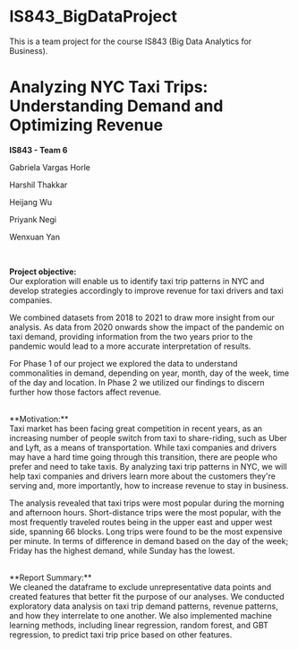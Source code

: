 # IS843_BigDataProject

This is a team project for the course IS843 (Big Data Analytics for Business).

# **Analyzing NYC Taxi Trips: Understanding Demand and Optimizing Revenue**


**IS843 - Team 6**

Gabriela Vargas Horle

Harshil Thakkar 

Heijang Wu 

Priyank Negi 

Wenxuan Yan

<br>

**Project objective:**<br>
Our exploration will enable us to identify taxi trip patterns in NYC and develop strategies accordingly to improve revenue for taxi drivers and taxi companies.

We combined datasets from 2018 to 2021 to draw more insight from our analysis. As data from 2020 onwards show the impact of the pandemic on taxi demand, providing information from the two years prior to the pandemic would lead to a more accurate interpretation of results.

For Phase 1 of our project we explored the data to understand commonalities in demand, depending on year, month, day of the week, time of the day and location. In Phase 2 we utilized our findings to discern further how those factors affect revenue.

<br>
**Motivation:**<br>
Taxi market has been facing great competition in recent years, as an increasing number of people switch from taxi to share-riding, such as Uber and Lyft, as a means of transportation. While taxi companies and drivers may have a hard time going through this transition, there are people who prefer and need to take taxis. By analyzing taxi trip patterns in NYC, we will help taxi companies and drivers learn more about the customers they're serving and, more importantly, how to increase revenue to stay in business.

The analysis revealed that taxi trips were most popular during the morning and afternoon hours. Short-distance trips were the most popular, with the most frequently traveled routes being in the upper east and upper west side, spanning 66 blocks. Long trips were found to be the most expensive per minute. In terms of difference in demand based on the day of the week; Friday has the highest demand, while Sunday has the lowest.

<br>
**Report Summary:**<br>
We cleaned the dataframe to exclude unrepresentative data points and created features that better fit the purpose of our analyses. We conducted exploratory data analysis on taxi trip demand patterns, revenue patterns, and how they interrelate to one another. We also implemented machine learning methods, including linear regression, random forest, and GBT regression, to predict taxi trip price based on other features.
